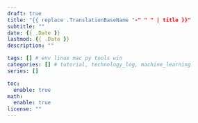 ```yaml
---
draft: true
title: "{{ replace .TranslationBaseName "-" " " | title }}"
subtitle: ""
date: {{ .Date }}
lastmod: {{ .Date }}
description: ""

tags: [] # env linux mac py tools win
categories: [] # tutorial, technology_log, machine_learning
series: []

toc:
  enable: true
math:
  enable: true
license: ""
---
```


